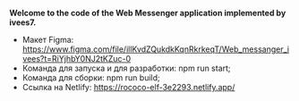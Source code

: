 **Welcome to the code of the Web Messenger application implemented by ivees7.**

- Макет Figma: https://www.figma.com/file/illKvdZQukdkKqnRkrkeqT/Web_messanger_ivees?t=RiYjhbY0NJ2tKZuc-0
- Команда для запуска и для разработки: npm run start;
- Команда для сборки: npm run build;
- Ссылка на Netlify: https://rococo-elf-3e2293.netlify.app/